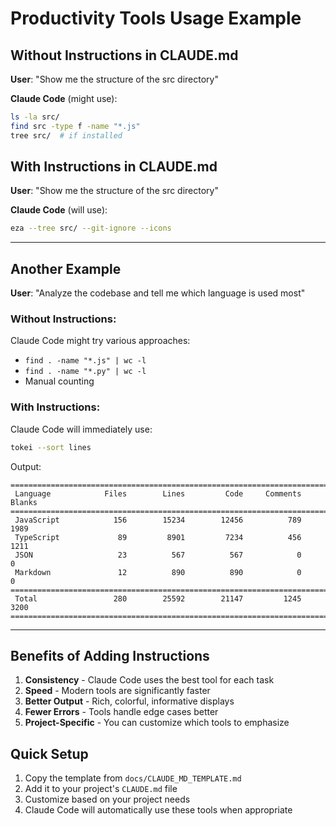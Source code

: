 # Productivity Tools Usage Example

## Without Instructions in CLAUDE.md

**User**: "Show me the structure of the src directory"

**Claude Code** (might use):
```bash
ls -la src/
find src -type f -name "*.js"
tree src/  # if installed
```

## With Instructions in CLAUDE.md

**User**: "Show me the structure of the src directory"

**Claude Code** (will use):
```bash
eza --tree src/ --git-ignore --icons
```

---

## Another Example

**User**: "Analyze the codebase and tell me which language is used most"

### Without Instructions:
Claude Code might try various approaches:
- `find . -name "*.js" | wc -l`
- `find . -name "*.py" | wc -l`
- Manual counting

### With Instructions:
Claude Code will immediately use:
```bash
tokei --sort lines
```

Output:
```
===============================================================================
 Language            Files        Lines         Code     Comments       Blanks
===============================================================================
 JavaScript            156        15234        12456          789         1989
 TypeScript             89         8901         7234          456         1211
 JSON                   23          567          567            0            0
 Markdown               12          890          890            0            0
===============================================================================
 Total                 280        25592        21147         1245         3200
===============================================================================
```

---

## Benefits of Adding Instructions

1. **Consistency** - Claude Code uses the best tool for each task
2. **Speed** - Modern tools are significantly faster
3. **Better Output** - Rich, colorful, informative displays
4. **Fewer Errors** - Tools handle edge cases better
5. **Project-Specific** - You can customize which tools to emphasize

## Quick Setup

1. Copy the template from `docs/CLAUDE_MD_TEMPLATE.md`
2. Add it to your project's `CLAUDE.md` file
3. Customize based on your project needs
4. Claude Code will automatically use these tools when appropriate